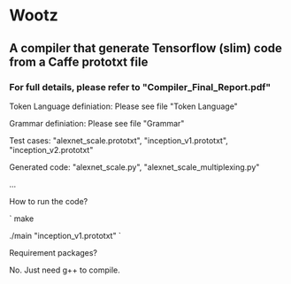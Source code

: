 # Wootz
## A compiler that generate Tensorflow (slim) code from a Caffe prototxt file

### For full details, please refer to "Compiler_Final_Report.pdf"

Token Language definiation: Please see file "Token Language"

Grammar definiation: Please see file "Grammar"

Test cases: "alexnet_scale.prototxt", "inception_v1.prototxt", "inception_v2.prototxt"

Generated code: "alexnet_scale.py", "alexnet_scale_multiplexing.py"

...

How to run the code?

`
make

./main "inception_v1.prototxt"
`

Requirement packages?


No. Just need g++ to compile.
